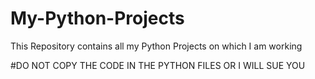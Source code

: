 # My-Python-Projects
This Repository contains all my Python Projects on which I am working

#DO NOT COPY THE CODE IN THE PYTHON FILES OR I WILL SUE YOU
